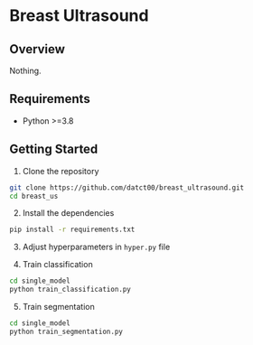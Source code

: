 # Breast Ultrasound

## Overview

Nothing.

## Requirements 
- Python >=3.8

## Getting Started
1. Clone the repository
```bash
git clone https://github.com/datct00/breast_ultrasound.git
cd breast_us
```

2. Install the dependencies
```bash
pip install -r requirements.txt
```

3. Adjust hyperparameters in `hyper.py` file

4. Train classification
```bash
cd single_model
python train_classification.py
```

5. Train segmentation
```bash
cd single_model
python train_segmentation.py
```




